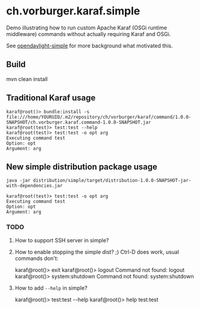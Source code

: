 # ch.vorburger.karaf.simple

Demo illustrating how to run custom Apache Karaf (OSGi runtime middleware) commands without actually requiring Karaf and OSGi.

See [opendaylight-simple](https://github.com/vorburger/opendaylight-simple) for more background what motivated this.

## Build

   mvn clean install

## Traditional Karaf usage

    karaf@root()> bundle:install -s file:///home/YOURUID/.m2/repository/ch/vorburger/karaf/command/1.0.0-SNAPSHOT/ch.vorburger.karaf.command-1.0.0-SNAPSHOT.jar
    karaf@root(test)> test:test --help
    karaf@root(test)> test:test -o opt arg
    Executing command test
    Option: opt
    Argument: arg

## New simple distribution package usage

    java -jar distribution/simple/target/distribution-1.0.0-SNAPSHOT-jar-with-dependencies.jar

    karaf@root(test)> test:test -o opt arg
    Executing command test
    Option: opt
    Argument: arg

### TODO

1. How to support SSH server in simple?

2. How to enable stopping the simple dist? ;)  Ctrl-D does work, usual commands don't:

    karaf@root()> exit
    karaf@root()> logout
    Command not found: logout
    karaf@root()> system:shutdown
    Command not found: system:shutdown

3. How to add `--help` in simple?

    karaf@root()> test:test --help
    karaf@root()> help test:test
